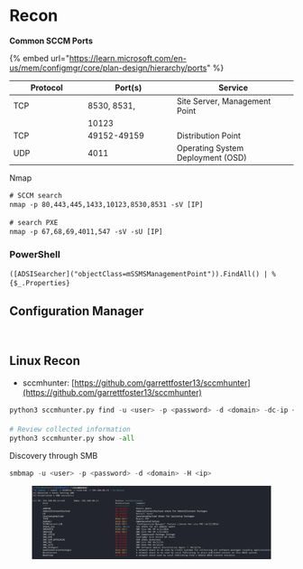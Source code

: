# Recon

**Common SCCM Ports**

{% embed url="https://learn.microsoft.com/en-us/mem/configmgr/core/plan-design/hierarchy/ports" %}

<table><thead><tr><th width="118">Protocol</th><th width="144">Port(s)</th><th>Service</th></tr></thead><tbody><tr><td>TCP</td><td>8530, 8531,</td><td>Site Server, Management Point</td></tr><tr><td></td><td>10123</td><td></td></tr><tr><td>TCP</td><td>49152-49159</td><td>Distribution Point</td></tr><tr><td>UDP</td><td>4011</td><td>Operating System Deployment (OSD)</td></tr></tbody></table>

Nmap

```
# SCCM search
nmap -p 80,443,445,1433,10123,8530,8531 -sV [IP]

# search PXE
nmap -p 67,68,69,4011,547 -sV -sU [IP]
```



### PowerShell

```
([ADSISearcher]("objectClass=mSSMSManagementPoint")).FindAll() | % {$_.Properties}
```

## Configuration Manager

<div align="center" data-full-width="true">

<figure><img src="../../../.gitbook/assets/image (2141).png" alt=""><figcaption></figcaption></figure>

</div>

## Linux Recon

* sccmhunter: [https://github.com/garrettfoster13/sccmhunter](https://github.com/garrettfoster13/sccmhunter)

```python
python3 sccmhunter.py find -u <user> -p <password> -d <domain> -dc-ip <ip> -debug

# Review collected information
python3 sccmhunter.py show -all 
```

Discovery through SMB

```python
smbmap -u <user> -p <password> -d <domain> -H <ip> 
```

<figure><img src="../../../.gitbook/assets/image (2) (1) (1) (1).png" alt=""><figcaption></figcaption></figure>
